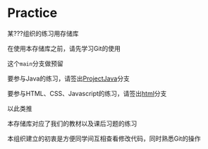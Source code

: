 # Practice
某???组织的练习用存储库

在使用本存储库之前，请先学习Git的使用

这个`main`分支做预留

要参与Java的练习，请签出[ProjectJava](https://github.com/wochaoop/practice/tree/ProjectJava)分支

要参与HTML、CSS、Javascript的练习，请签出[html](https://github.com/wochaoop/practice/tree/html)分支

以此类推

本存储库对应了我们的教材以及课后习题的练习

本组织建立的初衷是方便同学间互相查看修改代码，同时熟悉Git的操作
